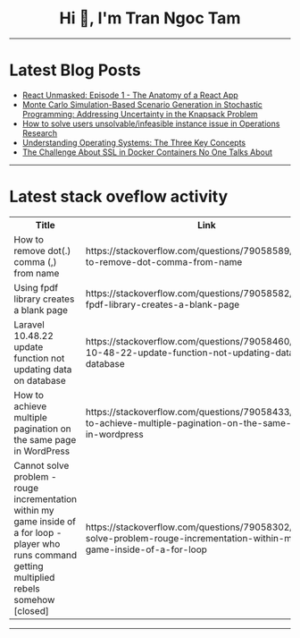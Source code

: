 <h1 align="center">Hi 👋, I'm Tran Ngoc Tam</h1>

---

# Latest Blog Posts 
<!-- BLOG-POST-LIST:START -->
- [React Unmasked: Episode 1 - The Anatomy of a React App](https://dev.to/adhikareeprayush/react-unmasked-episode-1-the-anatomy-of-a-react-app-2g3o)
- [Monte Carlo Simulation-Based Scenario Generation in Stochastic Programming: Addressing Uncertainty in the Knapsack Problem](https://dev.to/thana_b/monte-carlo-simulation-based-scenario-generation-in-stochastic-programming-addressing-uncertainty-in-the-knapsack-problem-39ip)
- [How to solve users unsolvable/infeasible instance issue in Operations Research](https://dev.to/thana_b/how-to-solve-users-unsolvableinfeasible-instance-issue-in-operations-research-33f1)
- [Understanding Operating Systems: The Three Key Concepts](https://dev.to/benslinux2024/understanding-operating-systems-the-three-key-concepts-5ah5)
- [The Challenge About SSL in Docker Containers No One Talks About](https://dev.to/marrouchi/the-challenge-about-ssl-in-docker-containers-no-one-talks-about-32gh)
<!-- BLOG-POST-LIST:END -->

---

# Latest stack oveflow activity
<table>
  <tr><th>Title</th><th>Link</th></tr>
  <!-- STACKOVERFLOW:START --><tr><td>How to remove dot&lpar;.&rpar; comma &lpar;,&rpar; from name</td><td>https://stackoverflow.com/questions/79058589/how-to-remove-dot-comma-from-name</td></tr><tr><td>Using fpdf library creates a blank page</td><td>https://stackoverflow.com/questions/79058582/using-fpdf-library-creates-a-blank-page</td></tr><tr><td>Laravel 10.48.22 update function not updating data on database</td><td>https://stackoverflow.com/questions/79058460/laravel-10-48-22-update-function-not-updating-data-on-database</td></tr><tr><td>How to achieve multiple pagination on the same page in WordPress</td><td>https://stackoverflow.com/questions/79058433/how-to-achieve-multiple-pagination-on-the-same-page-in-wordpress</td></tr><tr><td>Cannot solve problem - rouge incrementation within my game inside of a for loop - player who runs command getting multiplied rebels somehow [closed]</td><td>https://stackoverflow.com/questions/79058302/cannot-solve-problem-rouge-incrementation-within-my-game-inside-of-a-for-loop</td></tr><!-- STACKOVERFLOW:END -->
</table>

---


